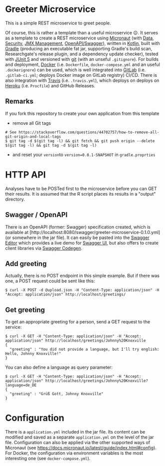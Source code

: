 # Greeter Microservice
This is a simple REST microservice to greet people.

Of course, this is rather a template than a useful microservice 😉. It serves as a template to create a REST microservice using [Micronaut](https://micronaut.io) (with [Data](https://github.com/micronaut-projects/micronaut-data), [Security](https://github.com/micronaut-projects/micronaut-security), [JMX Management](https://github.com/micronaut-projects/micronaut-jmx), [OpenAPI/Swagger](https://github.com/micronaut-projects/micronaut-openapi)), written in [Kotlin](https://kotlinlang.org/), built with [Gradle](https://gradle.org/) (producing an executable fat jar, supporting Gradle's build scan, Researchgate's release plugin, and a dependency update checker), tested with [JUnit 5](https://junit.org/junit5/) and versioned with [git](https://git-scm.com/) (with an unseful `.gitignore`). For builds and deployment, [Docker](https://www.docker.com) (i.e. `Dockerfile`, `docker-compose.yml` and an useful `.dockerignore`) can be used, which is well integrated into [GitLab](https://gitlab.com/) (i.e. `.gitlab-ci.yml`; deploys Docker image on GitLab registry) CI/CD. There is also integration with [Travis](https://travis-ci.org/) (i.e. `.travis.yml`), which deploys on deploys on [Heroku](https://www.heroku.com/) (i.e. `Procfile`) and GitHub Releases.

## Remarks
If you fork this repository to create your own application from this template
* remove all Git tags
```
# See https://stackoverflow.com/questions/44702757/how-to-remove-all-git-origin-and-local-tags
$ git tag -d $(git tag -l) && git fetch && git push origin --delete $(git tag -l) && git tag -d $(git tag -l)
```
* and reset your `version`to `version=0.0.1-SNAPSHOT` in `gradle.proprties`

# HTTP API
Analyses have to be POSTed first to the microservice before you can GET their results. It is assumed that the R script places its results in a "output" directory.

## Swagger / OpenAPI
There is an OpenAPI (former: Swagger) specification created, which is available at [http://localhost:8080/swagger/greeter-microservice-0.1.0.yml] (or somewhere in the jar file). It can easily be pasted into the [Swagger Editor](https://editor.swagger.io) which provides a live demo for [Swagger UI](https://swagger.io/tools/swagger-ui/), but also offers to create client libraries via [Swagger Codegen](https://swagger.io/tools/swagger-codegen/).
 
## Add greeting
Actually, there is no POST endpoint in this simple example. But if there was one, a POST request could be sent like this:
```
$ curl -X POST -d @upload.json -H "Content-Type: application/json" -H "Accept: application/json" http://localhost/greetings/
```

## Get greeting
To get an appropriate greeting for a person, send a GET request to the service:
```
$ curl -X GET -H "Content-Type: application/json" -H "Accept: application/json" http://localhost/greetings/Johnny%20Knoxville
{
  "greeting" : "You did not provide a language, but I'll try english: Hello, Johnny Knoxville!"
}
```

You can also define a language as query parameter:
```
$ curl -X GET -H "Content-Type: application/json" -H "Accept: application/json" http://localhost/greetings/Johnny%20Knoxville?language=de_DE
{
  "greeting" : "Grüß Gott, Johnny Knoxville"
}
```

# Configuration
There is a `application.yml` included in the jar file. Its content can be modified and saved as a separate `application.yml` on the level of the jar file. Configuration can also be applied via the other supported ways of Micronaut (see https://docs.micronaut.io/latest/guide/index.html#config). For Docker, the configuration via environment variables is the most interesting one (see `docker-compose.yml`).